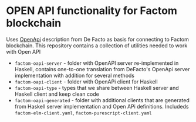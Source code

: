 # OPEN API functionality for Factom blockchain

Uses [OpenApi](https://docs.openapi.de-facto.pro/api-sdks) description from De Facto as basis for connecting to Factom blockchain. This repository contains a collection of utilities needed to work with Open API

- `factom-oapi-server` - folder with OpenAPI server re-implemented in Haskell, contains one-to-one translation from DeFacto's OpenApi server implementation with addition for several methods
- `factom-oapi-client` - folder with OpenAPi client for Haskell
- `factom-oapi-type`   - types that we share between Haskell server and Haskell client and keep clean code
- `factom-oapi-generated` - folder with additional clients that are generated from Haskell server implementation and Open APi definitions. Includeds `factom-elm-client.yaml`, `factom-purescript-client.yaml`
